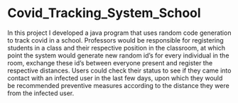 # Covid_Tracking_System_School

In this project I developed a java program that uses random code generation to track covid in a school. 
Professors would be responsible for registering students in a class and their respective position in the classroom, at which point the system would generate new random id’s for every individual in the room, exchange these id’s between everyone present and register the respective distances. 
Users could check their status to see if they came into contact with an infected user in the last few days, upon which they would be recommended preventive measures according to the distance they were from the infected user.
